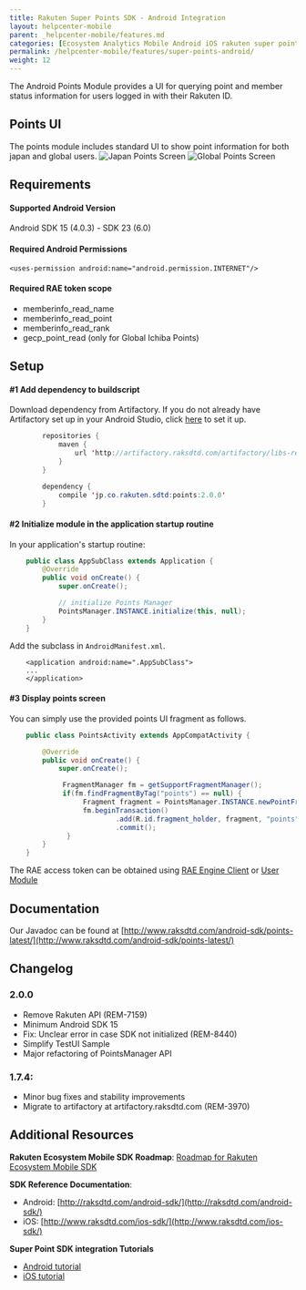 ```yaml
---
title: Rakuten Super Points SDK - Android Integration
layout: helpcenter-mobile
parent: _helpcenter-mobile/features.md
categories: [Ecosystem Analytics Mobile Android iOS rakuten super points]
permalink: /helpcenter-mobile/features/super-points-android/
weight: 12
---
```


The Android Points Module provides a UI for querying point and member status information for users logged in with their Rakuten ID.

## Points UI

The points module includes standard UI to show point information for both japan and global users. 
![Japan Points Screen](../images/img_super_points_jp_ui_screen.png) 
![Global Points Screen](../images/img_super_points_global_ui_screen.png)

## Requirements

#### Supported Android Version

Android SDK 15 (4.0.3) - SDK 23 (6.0)

#### Required Android Permissions

    <uses-permission android:name="android.permission.INTERNET"/>

#### Required RAE token scope

*   memberinfo_read_name
*   memberinfo_read_point
*   memberinfo_read_rank
*   gecp_point_read (only for Global Ichiba Points)

## Setup

#### #1 Add dependency to buildscript

Download dependency from Artifactory. If you do not already have Artifactory set up in your Android Studio, click [here](http://www.raksdtd.com/android/installing-sdk/) to set it up.

```java
        repositories {
            maven {
                url 'http://artifactory.raksdtd.com/artifactory/libs-release'
            }
        }

        dependency {
            compile 'jp.co.rakuten.sdtd:points:2.0.0'
        }
```
#### #2 Initialize module in the application startup routine

In your application's startup routine:

```java
    public class AppSubClass extends Application {
        @Override
        public void onCreate() {
            super.onCreate();

            // initialize Points Manager
            PointsManager.INSTANCE.initialize(this, null);
        }
    }
```

Add the subclass in `AndroidManifest.xml`.

```
    <application android:name=".AppSubClass">
    ...
    </application>
```

#### #3 Display points screen

You can simply use the provided points UI fragment as follows.

```java
    public class PointsActivity extends AppCompatActivity {

        @Override
        public void onCreate() {
            super.onCreate();

             FragmentManager fm = getSupportFragmentManager();
             if(fm.findFragmentByTag("points") == null) {
                  Fragment fragment = PointsManager.INSTANCE.newPointFragment(accessToken, PointsManager.MALL_JAPAN);
                  fm.beginTransaction()
                          .add(R.id.fragment_holder, fragment, "points")
                          .commit();
              }
        }
    }
```

The RAE access token can be obtained using [RAE Engine Client](http://www.raksdtd.com/android-sdk/api-rae-engine-latest/) or [User Module](http://www.raksdtd.com/android-sdk/user-latest/)

## Documentation

Our Javadoc can be found at [http://www.raksdtd.com/android-sdk/points-latest/](http://www.raksdtd.com/android-sdk/points-latest/)

## Changelog

### 2.0.0

*   Remove Rakuten API (REM-7159)
*   Minimum Android SDK 15
*   Fix: Unclear error in case SDK not initialized (REM-8440)
*   Simplify TestUI Sample
*   Major refactoring of PointsManager API

### 1.7.4:

*   Minor bug fixes and stability improvements
*   Migrate to artifactory at artifactory.raksdtd.com (REM-3970)

## Additional Resources

**Rakuten Ecosystem Mobile SDK Roadmap**: [Roadmap for Rakuten Ecosystem Mobile SDK ](https://confluence.rakuten-it.com/confluence/display/SSEDPT/REM+-+Roadmap+2017) 

**SDK Reference Documentation**: 
* Android: [http://raksdtd.com/android-sdk/](http://raksdtd.com/android-sdk/) 
* iOS: [http://www.raksdtd.com/ios-sdk/](http://www.raksdtd.com/ios-sdk/) 

**Super Point SDK integration Tutorials**
* [Android tutorial](../13_super_points_android_integration)
* [iOS tutorial](../14_super_points_ios_integration)

